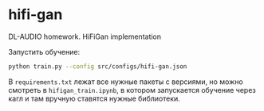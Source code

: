 # hifi-gan
DL-AUDIO homework. HiFiGan implementation

Запустить обучение:
```bash
python train.py --config src/configs/hifi-gan.json
```

В `requirements.txt` лежат все нужные пакеты с версиями, но можно смотреть в `hifigan_train.ipynb`, в котором запускается обучение через кагл и там вручную ставятся нужные библиотеки.